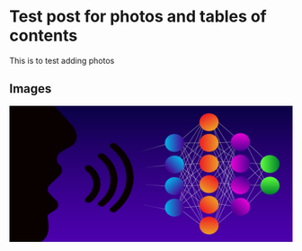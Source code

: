 # Test post for photos and tables of contents

This is to test adding photos

## Images
![](/images/DLNLP.png)
